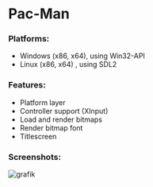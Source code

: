 # Pac-Man

### Platforms:
- Windows (x86, x64), using Win32-API
- Linux (x86, x64) , using SDL2

### Features:
- Platform layer
- Controller support (XInput)
- Load and render bitmaps
- Render bitmap font
- Titlescreen

### Screenshots:
![grafik](https://user-images.githubusercontent.com/34396145/70868398-d7803500-1f80-11ea-8551-435eb91ec62a.png)
